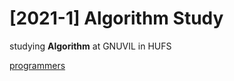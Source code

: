 # [2021-1] Algorithm Study

studying __Algorithm__ at GNUVIL in HUFS

[programmers](https://programmers.co.kr/learn/challenges "go to programmers")
